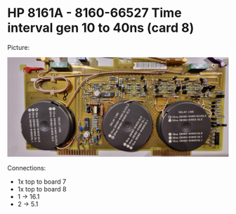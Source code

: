 # HP 8161A - 8160-66527 Time interval gen 10 to 40ns (card 8)

Picture:

![](./attachments/8-66527.jpg)

Connections:

- 1x top to board 7
- 1x top to board 8
- 1 → 16.1
- 2 → 5.1
